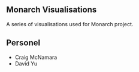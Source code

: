 ## Monarch Visualisations

A series of visualisations used for Monarch project.

## Personel
- Craig McNamara
- David Yu